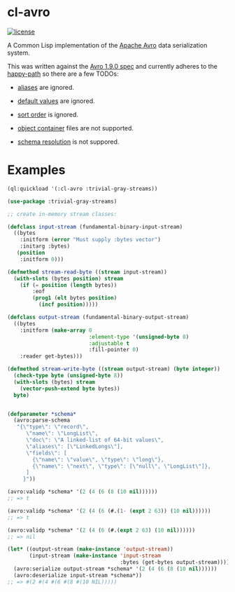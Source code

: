 # cl-avro

[![license](https://img.shields.io/badge/license-GPL%20v3-blue.svg)](https://github.com/SahilKang/cl-avro/blob/master/LICENSE)

A Common Lisp implementation of the
[Apache Avro](https://github.com/apache/avro) data serialization system.

This was written against the
[Avro 1.9.0 spec](https://avro.apache.org/docs/current/spec.html)
and currently adheres to the
[happy-path](https://en.wikipedia.org/wiki/Happy_path)
so there are a few TODOs:

* [aliases](https://avro.apache.org/docs/current/spec.html#Aliases)
are ignored.

* [default values](https://avro.apache.org/docs/current/spec.html#schema_record)
are ignored.

* [sort order](https://avro.apache.org/docs/current/spec.html#order)
is ignored.

* [object container](https://avro.apache.org/docs/current/spec.html#Object+Container+Files)
files are not supported.

* [schema resolution](https://avro.apache.org/docs/current/spec.html#Schema+Resolution)
is not suppored.

# Examples

```lisp
(ql:quickload '(:cl-avro :trivial-gray-streams))

(use-package :trivial-gray-streams)

;; create in-memory stream classes:

(defclass input-stream (fundamental-binary-input-stream)
  ((bytes
    :initform (error "Must supply :bytes vector")
    :initarg :bytes)
   (position
    :initform 0)))

(defmethod stream-read-byte ((stream input-stream))
  (with-slots (bytes position) stream
    (if (= position (length bytes))
        :eof
        (prog1 (elt bytes position)
          (incf position)))))

(defclass output-stream (fundamental-binary-output-stream)
  ((bytes
    :initform (make-array 0
                          :element-type '(unsigned-byte 8)
                          :adjustable t
                          :fill-pointer 0)
    :reader get-bytes)))

(defmethod stream-write-byte ((stream output-stream) (byte integer))
  (check-type byte (unsigned-byte 8))
  (with-slots (bytes) stream
    (vector-push-extend byte bytes))
  byte)


(defparameter *schema*
  (avro:parse-schema
   "{\"type\": \"record\",
      \"name\": \"LongList\",
      \"doc\": \"A linked-list of 64-bit values\",
      \"aliases\": [\"LinkedLongs\"],
      \"fields\": [
        {\"name\": \"value\", \"type\": \"long\"},
        {\"name\": \"next\", \"type\": [\"null\", \"LongList\"]},
      ]
     }"))

(avro:validp *schema* '(2 (4 (6 (8 (10 nil))))))
;; => t

(avro:validp *schema* '(2 (4 (6 (#.(1- (expt 2 63)) (10 nil))))))
;; => t

(avro:validp *schema* '(2 (4 (6 (#.(expt 2 63) (10 nil))))))
;; => nil

(let* ((output-stream (make-instance 'output-stream))
       (input-stream (make-instance 'input-stream
                                    :bytes (get-bytes output-stream))))
  (avro:serialize output-stream *schema* '(2 (4 (6 (8 (10 nil))))))
  (avro:deserialize input-stream *schema*))
;; => #(2 #(4 #(6 #(8 #(10 NIL)))))
```
